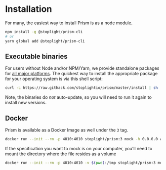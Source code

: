 # Installation

For many, the easiest way to install Prism is as a node module.

```bash
npm install -g @stoplight/prism-cli
# or
yarn global add @stoplight/prism-cli
```

## Executable binaries

For users without Node and/or NPM/Yarn, we provide standalone packages for [all major platforms](https://github.com/stoplightio/prism/releases). The quickest way to install the appropriate package for your operating system is via this shell script:

```bash
curl -L https://raw.githack.com/stoplightio/prism/master/install | sh
```

Note, the binaries do _not_ auto-update, so you will need to run it again to install new versions.

## Docker

Prism is available as a Docker Image as well under the `3` tag.

```bash
docker run --init --rm -p 4010:4010 stoplight/prism:3 mock -h 0.0.0.0 api.oas3.yml
```

If the specification you want to mock is on your computer, you'll need to mount the directory where the file resides as a volume

```bash
docker run --init --rm -p 4010:4010 -v $(pwd):/tmp stoplight/prism:3 mock -h 0.0.0.0 "/tmp/api.oas3.yml"
```
